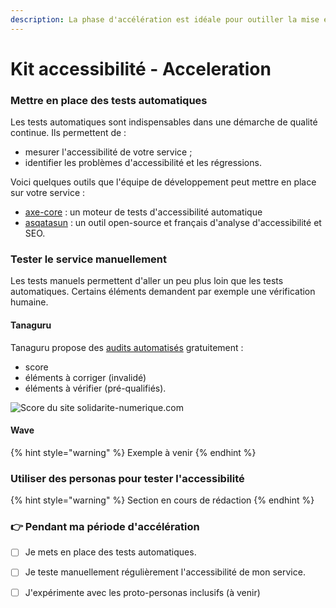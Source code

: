 ```yaml
---
description: La phase d'accélération est idéale pour outiller la mise en accessibilité.
---
```


# Kit accessibilité - Acceleration



### **Mettre en place des tests automatiques**

Les tests automatiques sont indispensables dans une démarche de qualité continue. Ils permettent de :

* mesurer l'accessibilité de votre service ;
* identifier les problèmes d'accessibilité et les régressions.

Voici quelques outils que l'équipe de développement peut mettre en place sur votre service :

* [axe-core](https://github.com/dequelabs/axe-core) : un moteur de tests d'accessibilité automatique
* [asqatasun](https://hub.docker.com/r/asqatasun/asqatasun/) : un outil open-source et français d'analyse d'accessibilité et SEO.

### Tester le service manuellement

Les tests manuels permettent d'aller un peu plus loin que les tests automatiques. Certains éléments demandent par exemple une vérification humaine.

#### Tanaguru

Tanaguru propose des [audits automatisés](https://my.tanaguru.com/home/contract/audit-page-set-up.html?cr=943) gratuitement :

* score
* éléments à corriger \(invalidé\) 
* éléments à vérifier \(pré-qualifiés\).

![Score du site solidarite-numerique.com](../../../.gitbook/assets/screenshot_2020-05-26-resultat-de-laudit-pour-la-page-https-solidarite-numerique-fr-.png)

#### Wave

{% hint style="warning" %}
Exemple à venir
{% endhint %}

### Utiliser des personas pour tester l'accessibilité

{% hint style="warning" %}
Section en cours de rédaction
{% endhint %}

### 👉 Pendant ma période d'accélération

* [ ] Je mets en place des tests automatiques.
* [ ] Je teste manuellement régulièrement l'accessibilité de mon service.
* [ ] J'expérimente avec les proto-personas inclusifs \(à venir\)

